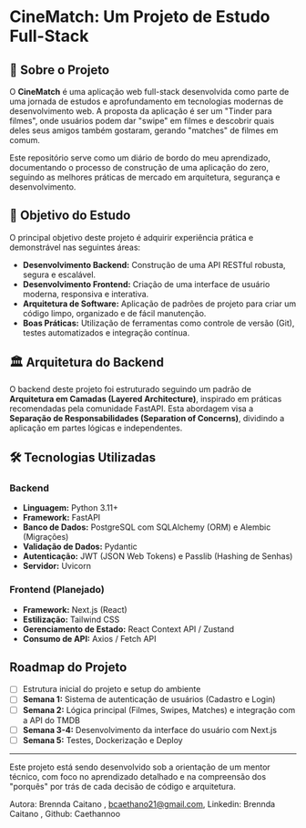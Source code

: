 #  CineMatch: Um Projeto de Estudo Full-Stack

 ## 🚀 Sobre o Projeto

O **CineMatch** é uma aplicação web full-stack desenvolvida como parte de uma jornada de estudos e aprofundamento em tecnologias modernas de desenvolvimento web. A proposta da aplicação é ser um "Tinder para filmes", onde usuários podem dar "swipe" em filmes e descobrir quais deles seus amigos também gostaram, gerando "matches" de filmes em comum.

Este repositório serve como um diário de bordo do meu aprendizado, documentando o processo de construção de uma aplicação do zero, seguindo as melhores práticas de mercado em arquitetura, segurança e desenvolvimento.

## 🎯 Objetivo do Estudo

O principal objetivo deste projeto é adquirir experiência prática e demonstrável nas seguintes áreas:

* **Desenvolvimento Backend:** Construção de uma API RESTful robusta, segura e escalável.
* **Desenvolvimento Frontend:** Criação de uma interface de usuário moderna, responsiva e interativa.
* **Arquitetura de Software:** Aplicação de padrões de projeto para criar um código limpo, organizado e de fácil manutenção.
* **Boas Práticas:** Utilização de ferramentas como controle de versão (Git), testes automatizados e integração contínua.

## 🏛️ Arquitetura do Backend

O backend deste projeto foi estruturado seguindo um padrão de **Arquitetura em Camadas (Layered Architecture)**, inspirado em práticas recomendadas pela comunidade FastAPI. Esta abordagem visa a **Separação de Responsabilidades (Separation of Concerns)**, dividindo a aplicação em partes lógicas e independentes.

## 🛠️ Tecnologias Utilizadas

### Backend
* **Linguagem:** Python 3.11+
* **Framework:** FastAPI
* **Banco de Dados:** PostgreSQL com SQLAlchemy (ORM) e Alembic (Migrações)
* **Validação de Dados:** Pydantic
* **Autenticação:** JWT (JSON Web Tokens) e Passlib (Hashing de Senhas)
* **Servidor:** Uvicorn

### Frontend (Planejado)
* **Framework:** Next.js (React)
* **Estilização:** Tailwind CSS
* **Gerenciamento de Estado:** React Context API / Zustand
* **Consumo de API:** Axios / Fetch API

##  Roadmap do Projeto

- [ ] Estrutura inicial do projeto e setup do ambiente
- [ ] **Semana 1:** Sistema de autenticação de usuários (Cadastro e Login)
- [ ] **Semana 2:** Lógica principal (Filmes, Swipes, Matches) e integração com a API do TMDB
- [ ] **Semana 3-4:** Desenvolvimento da interface do usuário com Next.js
- [ ] **Semana 5:** Testes, Dockerização e Deploy

---

Este projeto está sendo desenvolvido sob a orientação de um mentor técnico, com foco no aprendizado detalhado e na compreensão dos "porquês" por trás de cada decisão de código e arquitetura.

Autora: Brennda Caitano , bcaethano21@gmail.com, Linkedin: Brennda Caitano , Github: Caethannoo